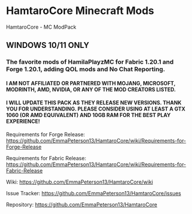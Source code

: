 # HamtaroCore Minecraft Mods
HamtaroCore - MC ModPack

## WINDOWS 10/11 ONLY



### The favorite mods of HamilaPlayzMC for Fabric 1.20.1 and Forge 1.20.1, adding QOL mods and No Chat Reporting.



#### I AM NOT AFFILIATED OR PARTNERED WITH MOJANG, MICROSOFT, MODRINTH, AMD, NVIDIA, OR ANY OF THE MOD CREATORS LISTED.
#### I WILL UPDATE THIS PACK AS THEY RELEASE NEW VERSIONS.  THANK YOU FOR UNDERSTANDING. PLEASE CONSIDER USING AT LEAST A GTX 1060 (OR AMD EQUIVALENT) AND 10GB RAM FOR THE BEST PLAY EXPERIENCE!

Requirements for Forge Release:
https://github.com/EmmaPeterson13/HamtaroCore/wiki/Requirements-for-Forge-Release

Requirements for Fabric Release:
https://github.com/EmmaPeterson13/HamtaroCore/wiki/Requirements-for-Fabric-Release

Wiki:
https://github.com/EmmaPeterson13/HamtaroCore/wiki

Issue Tracker:
https://github.com/EmmaPeterson13/HamtaroCore/issues

Repository:
https://github.com/EmmaPeterson13/HamtaroCore
